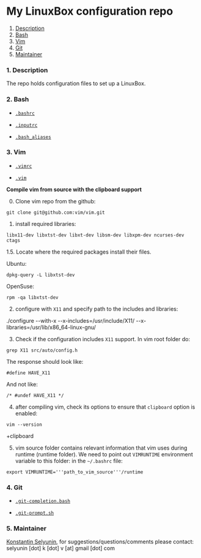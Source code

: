 My LinuxBox configuration repo
============================================

1. [Description](#description)
2. [Bash](#bash)
3. [Vim](#vim)
4. [Git](#git)
5. [Maintainer](#maintainer)


### <a name="description"></a>1. Description

The repo holds configuration files to set up a LinuxBox.

### <a name="packages"></a>2. Bash

*  [`.bashrc`](./.bashrc)

*  [`.inputrc`](./.inputrc) 

*  [`.bash_aliases`](./.bash_aliases)

### <a name="vim"></a>3. Vim

*  [`.vimrc`](./.vimrc)

*  [`.vim`](./.vim)


**Compile vim from source with the clipboard support**

0. Clone vim repo from the github:

`git clone git@github.com:vim/vim.git`


1. install required libraries:

`libx11-dev libxtst-dev libxt-dev libsm-dev libxpm-dev ncurses-dev ctags`

1.5. Locate where the required packages install their files.

Ubuntu:

`dpkg-query -L libxtst-dev`

OpenSuse:

`rpm -qa libxtst-dev`

2. configure with `X11` and specify path to the includes and libraries:

./configure --with-x --x-includes=/usr/include/X11/ --x-libraries=/usr/lib/x86_64-linux-gnu/

3. Check if the configuration includes `X11` support. In vim root folder do:

`grep X11 src/auto/config.h`

The response should look like:

`#define HAVE_X11`

And not like:

`/* #undef HAVE_X11 */`

4. after compiling vim, check its options to ensure that `clipboard` 
option is enabled:

`vim --version`

+clipboard

5. vim source folder contains relevant information that vim uses
during runtime (runtime folder). 
We need to point out `VIMRUNTIME` environment variable to this folder:
in the `~/.bashrc` file:

`export VIMRUNTIME='''path_to_vim_source'''/runtime`

### <a name="git"></a>4. Git

*  [`.git-completion.bash`](./.git-completion.bash)

*  [`.git-prompt.sh`](./.git-prompt.sh)

### <a name="maintainer"></a>5. Maintainer

[Konstantin Selyunin](http://selyunin.com/), for
suggestions/questions/comments please contact: selyunin [dot] k [dot] v [at] gmail [dot] com
